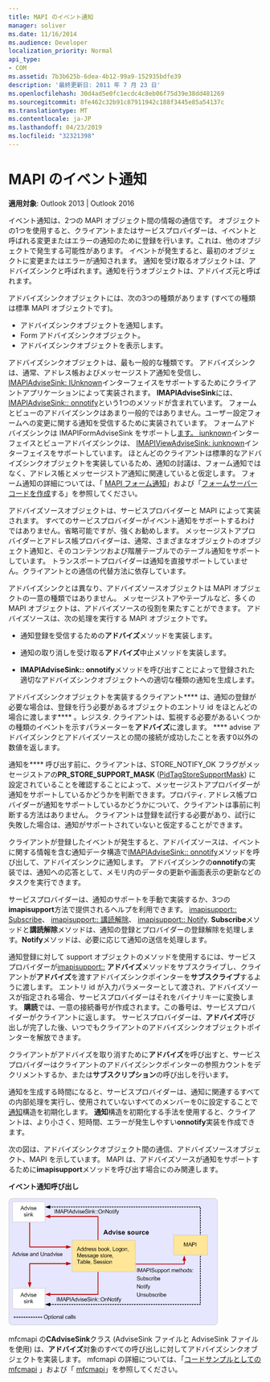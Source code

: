 ```yaml
---
title: MAPI のイベント通知
manager: soliver
ms.date: 11/16/2014
ms.audience: Developer
localization_priority: Normal
api_type:
- COM
ms.assetid: 7b3b625b-6dea-4b12-99a9-152935bdfe39
description: '最終更新日: 2011 年 7 月 23 日'
ms.openlocfilehash: 30d4ad5e0fc1ecdc4c8eb06f75d39e38dd481269
ms.sourcegitcommit: 8fe462c32b91c87911942c188f3445e85a54137c
ms.translationtype: MT
ms.contentlocale: ja-JP
ms.lasthandoff: 04/23/2019
ms.locfileid: "32321398"
---
```

# <a name="event-notification-in-mapi"></a>MAPI のイベント通知

**適用対象**: Outlook 2013 | Outlook 2016 
  
イベント通知は、2つの MAPI オブジェクト間の情報の通信です。 オブジェクトの1つを使用すると、クライアントまたはサービスプロバイダーは、イベントと呼ばれる変更またはエラーの通知のために登録を行います。これは、他のオブジェクトで発生する可能性があります。 イベントが発生すると、最初のオブジェクトに変更またはエラーが通知されます。 通知を受け取るオブジェクトは、アドバイズシンクと呼ばれます。通知を行うオブジェクトは、アドバイズ元と呼ばれます。
  
アドバイズシンクオブジェクトには、次の3つの種類があります (すべての種類は標準 MAPI オブジェクトです)。
  
- アドバイズシンクオブジェクトを通知します。   
- Form アドバイズシンクオブジェクト。  
- アドバイズシンクオブジェクトを表示します。
    
アドバイズシンクオブジェクトは、最も一般的な種類です。 アドバイズシンクは、通常、アドレス帳およびメッセージストア通知を受信し、 [IMAPIAdviseSink: IUnknown](imapiadvisesinkiunknown.md)インターフェイスをサポートするためにクライアントアプリケーションによって実装されます。 **IMAPIAdviseSink**には、 [IMAPIAdviseSink:: onnotify](imapiadvisesink-onnotify.md)という1つのメソッドが含まれています。 フォームとビューのアドバイズシンクはあまり一般的ではありません。ユーザー設定フォームへの変更に関する通知を受信するために実装されています。 フォームアドバイズシンクは IMAPIFormAdviseSink をサポートし[ます。 iunknown](imapiformadvisesinkiunknown.md)インターフェイスとビューアドバイズシンクは、 [IMAPIViewAdviseSink: iunknown](imapiviewadvisesinkiunknown.md)インターフェイスをサポートしています。 ほとんどのクライアントは標準的なアドバイズシンクオブジェクトを実装しているため、通知の討議は、フォーム通知ではなく、アドレス帳とメッセージストア通知に関連していると仮定します。 フォーム通知の詳細については、「 [MAPI フォーム通知](mapi-forms-notifications.md)」および「[フォームサーバーコードを作成](writing-form-server-code.md)する」を参照してください。
  
アドバイズソースオブジェクトは、サービスプロバイダーと MAPI によって実装されます。 すべてのサービスプロバイダーがイベント通知をサポートするわけではありません。省略可能ですが、強くお勧めします。 メッセージストアプロバイダーとアドレス帳プロバイダーは、通常、さまざまなオブジェクトのオブジェクト通知と、そのコンテンツおよび階層テーブルでのテーブル通知をサポートしています。 トランスポートプロバイダーは通知を直接サポートしていません。クライアントとの通信の代替方法に依存しています。
  
アドバイズシンクとは異なり、アドバイズソースオブジェクトは MAPI オブジェクトの一意の種類ではありません。 メッセージストアやテーブルなど、多くの MAPI オブジェクトは、アドバイズソースの役割を果たすことができます。 アドバイズソースは、次の処理を実行する MAPI オブジェクトです。
  
- 通知登録を受信するための**アドバイズ**メソッドを実装します。 
    
- 通知の取り消しを受け取る**アドバイズ**中止メソッドを実装します。 
    
- **IMAPIAdviseSink:: onnotify**メソッドを呼び出すことによって登録された適切なアドバイズシンクオブジェクトへの適切な種類の通知を生成します。 
    
アドバイズシンクオブジェクトを実装するクライアント**** は、通知の登録が必要な場合は、登録を行う必要があるオブジェクトのエントリ id をほとんどの場合に渡します**** 。レジスタ. クライアントは、監視する必要があるいくつかの種類のイベントを示すパラメーターを**アドバイズ**に渡します。 **** advise アドバイズシンクとアドバイズソースとの間の接続が成功したことを表す0以外の数値を返します。 
  
通知を**** 呼び出す前に、クライアントは、STORE_NOTIFY_OK フラグがメッセージストアの**PR_STORE_SUPPORT_MASK** ([PidTagStoreSupportMask](pidtagstoresupportmask-canonical-property.md)) に設定されていることを確認することによって、メッセージストアプロバイダーが通知をサポートしているかどうかを判断できます。プロパティ. アドレス帳プロバイダーが通知をサポートしているかどうかについて、クライアントは事前に判断する方法はありません。 クライアントは登録を試行する必要があり、試行に失敗した場合は、通知がサポートされていないと仮定することができます。
  
クライアントが登録したイベントが発生すると、アドバイズソースは、イベントに関する情報を含む通知データ構造で[IMAPIAdviseSink:: onnotify](imapiadvisesink-onnotify.md)メソッドを呼び出して、アドバイズシンクに通知します。 アドバイズシンクの**onnotify**の実装では、通知への応答として、メモリ内のデータの更新や画面表示の更新などのタスクを実行できます。 
  
サービスプロバイダーは、通知のサポートを手動で実装するか、3つの**imapisupport**方法で提供されるヘルプを利用できます。 [imapisupport:: Subscribe](imapisupport-subscribe.md)、 [imapisupport:: 講読解除](imapisupport-unsubscribe.md)、 [imapisupport:: Notify](imapisupport-notify.md). **Subscribe**メソッドと**講読解除**メソッドは、通知の登録とプロバイダーの登録解除を処理します。**Notify**メソッドは、必要に応じて通知の送信を処理します。 
  
通知登録に対して support オブジェクトのメソッドを使用するには、サービスプロバイダーが[imapisupport::](imapisupport-subscribe.md) **アドバイズ**メソッドをサブスクライブし、クライアントが**アドバイズ**を渡すアドバイズシンクポインターを**サブスクライブ**するように渡します。 エントリ id が入力パラメーターとして渡され、アドバイズソースが指定される場合、サービスプロバイダーはそれをバイナリキーに変換します。 **購読**では、一意の接続番号が作成されます。この番号は、サービスプロバイダーがクライアントに返します。 サービスプロバイダーは、**アドバイズ**呼び出しが完了した後、いつでもクライアントのアドバイズシンクオブジェクトポインターを解放できます。 
  
クライアントがアドバイズを取り消すために**アドバイズ**を呼び出すと、サービスプロバイダーはクライアントのアドバイズシンクポインターの参照カウントをデクリメントするか、または**サブスクリプション**の呼び出しを行います。 
  
通知を生成する時間になると、サービスプロバイダーは、通知に関連するすべての内部処理を実行し、使用されていないすべてのメンバーを0に設定することで[通知](notification.md)構造を初期化します。 **通知**構造を初期化する手法を使用すると、クライアントは、より小さく、短時間、エラーが発生しやすい**onnotify**実装を作成できます。 
  
次の図は、アドバイズシンクオブジェクト間の通信、アドバイズソースオブジェクト、MAPI を示しています。 MAPI は、アドバイズソースが通知をサポートするために**imapisupport**メソッドを呼び出す場合にのみ関連します。 
  
**イベント通知呼び出し**
  
![イベント通知の呼び出し](media/amapi_51.gif "イベント通知の呼び出し")
  
mfcmapi の**CAdviseSink**クラス (AdviseSink ファイルと AdviseSink ファイルを使用) は、**アドバイズ**対象のすべての呼び出しに対してアドバイズシンクオブジェクトを実装します。 mfcmapi の詳細については、「[コードサンプルとしての mfcmapi](mfcmapi-as-a-code-sample.md) 」および「 [mfcmapi](https://go.microsoft.com/fwlink/?LinkId=124154)」を参照してください。
  

